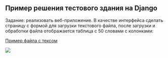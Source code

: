 
## Пример решения тестового здания на Django

Задание: реализовать веб-приложение. 
В качестве интерфейса сделать страницу 
с формой для загрузки текстового файла, 
после загрузки и обработки файла 
отображается таблица с 50 словами с колонками:

[Пример файла с тексом](https://drive.google.com/file/d/17kJK--_0JE2ulqr6QU6yzRx03_uG-_mc/view?usp=sharing)


![](https://i.imgur.com/UncdeG7.png)